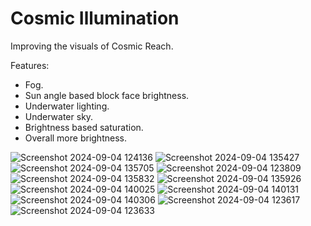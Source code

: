 # Cosmic Illumination

Improving the visuals of Cosmic Reach. 

Features:
- Fog.
- Sun angle based block face brightness.
- Underwater lighting.
- Underwater sky.
- Brightness based saturation.
- Overall more brightness.
  
![Screenshot 2024-09-04 124136](https://github.com/user-attachments/assets/b7803e00-fe50-4c4d-abf5-781c80fc395f)
![Screenshot 2024-09-04 135427](https://github.com/user-attachments/assets/aa1816ad-e8fa-4b11-88cf-49ecc34a951a)
![Screenshot 2024-09-04 135705](https://github.com/user-attachments/assets/8b12886b-32cb-4971-8ce9-0b96048eae82)
![Screenshot 2024-09-04 123809](https://github.com/user-attachments/assets/439538fa-5c51-4ea2-9289-07411f404676)
![Screenshot 2024-09-04 135832](https://github.com/user-attachments/assets/f82d0be7-1a48-4c29-9f70-1a221b819f10)
![Screenshot 2024-09-04 135926](https://github.com/user-attachments/assets/4a8dbe01-c8c5-4110-885d-10aa2cb37e5d)
![Screenshot 2024-09-04 140025](https://github.com/user-attachments/assets/7b9508ab-c02b-4e59-b6ba-4940c244f319)
![Screenshot 2024-09-04 140131](https://github.com/user-attachments/assets/fc92c68c-50b8-412f-800b-a81163c5ccd0)
![Screenshot 2024-09-04 140306](https://github.com/user-attachments/assets/b5067089-01a2-4b98-92e1-c27b22638b52)
![Screenshot 2024-09-04 123617](https://github.com/user-attachments/assets/bc735628-ee3a-429f-bbda-9e78a4781fb6)
![Screenshot 2024-09-04 123633](https://github.com/user-attachments/assets/6b542542-c73f-427b-b299-85c5c59fd44d)
